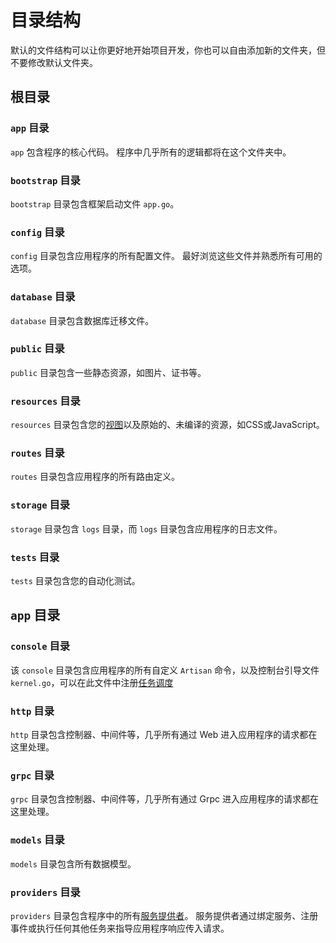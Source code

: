 # 目录结构

默认的文件结构可以让你更好地开始项目开发，你也可以自由添加新的文件夹，但不要修改默认文件夹。

## 根目录

### `app` 目录

`app` 包含程序的核心代码。 程序中几乎所有的逻辑都将在这个文件夹中。

### `bootstrap` 目录

`bootstrap` 目录包含框架启动文件 `app.go`。

### `config` 目录

`config` 目录包含应用程序的所有配置文件。 最好浏览这些文件并熟悉所有可用的选项。

### `database` 目录

`database` 目录包含数据库迁移文件。

### `public` 目录

`public` 目录包含一些静态资源，如图片、证书等。

### `resources` 目录

`resources` 目录包含您的[视图](../basic/views)以及原始的、未编译的资源，如CSS或JavaScript。

### `routes` 目录

`routes` 目录包含应用程序的所有路由定义。

### `storage` 目录

`storage` 目录包含 `logs` 目录，而 `logs` 目录包含应用程序的日志文件。

### `tests` 目录

`tests` 目录包含您的自动化测试。

## `app` 目录

### `console` 目录

该 `console` 目录包含应用程序的所有自定义 `Artisan` 命令，以及控制台引导文件 `kernel.go`，可以在此文件中注册[任务调度](../advanced/schedule)

### `http` 目录

`http` 目录包含控制器、中间件等，几乎所有通过 Web 进入应用程序的请求都在这里处理。

### `grpc` 目录

`grpc` 目录包含控制器、中间件等，几乎所有通过 Grpc 进入应用程序的请求都在这里处理。

### `models` 目录

`models` 目录包含所有数据模型。

### `providers` 目录

`providers` 目录包含程序中的所有[服务提供者](../foundation/providers)。 服务提供者通过绑定服务、注册事件或执行任何其他任务来指导应用程序响应传入请求。

